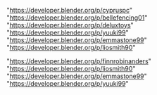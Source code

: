 "https://developer.blender.org/p/cypruspc"
"https://developer.blender.org/p/bellefencing01"
"https://developer.blender.org/p/deluxtoys"
"https://developer.blender.org/p/yuuki99"
"https://developer.blender.org/p/emmastone99"
"https://developer.blender.org/p/liosmith90"
 
"https://developer.blender.org/p/finnrobinanders"
"https://developer.blender.org/p/liosmith90"
"https://developer.blender.org/p/emmastone99"
"https://developer.blender.org/p/yuuki99"
 
